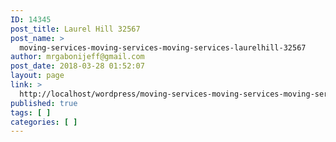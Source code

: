 ```yaml
---
ID: 14345
post_title: Laurel Hill 32567
post_name: >
  moving-services-moving-services-moving-services-laurelhill-32567
author: mrgabonijeff@gmail.com
post_date: 2018-03-28 01:52:07
layout: page
link: >
  http://localhost/wordpress/moving-services-moving-services-moving-services-laurelhill-32567/
published: true
tags: [ ]
categories: [ ]
---
```

